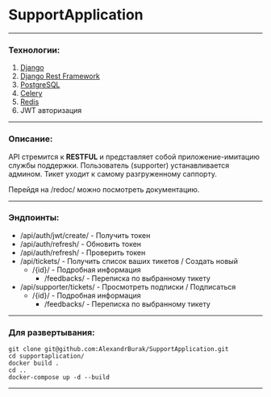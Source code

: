 # SupportApplication
***

### __Технологии__:
1. [Django](https://www.djangoproject.com)
2. [Django Rest Framework](https://www.django-rest-framework.org)
3. [PostgreSQL](https://www.postgresql.org)
4. [Celery](https://docs.celeryproject.org)
5. [Redis](https://redis.io)
6. JWT авторизация
***
### __Описание__:

API стремится к __RESTFUL__ и представляет собой приложение-имитацию службы поддержки.
Пользователь (supporter) устанавливается админом.
Тикет уходит к самому разгруженному саппорту.

Перейдя на /redoc/ можно посмотреть документацию.

***
### __Эндпоинты__:

* /api/auth/jwt/create/ - Получить токен
* /api/auth/refresh/ - Обновить токен
* /api/auth/refresh/ - Проверить токен
* /api/tickets/ - Получить список ваших тикетов / Создать новый
  * /{id}/ - Подробная информация
    * /feedbacks/ - Переписка по выбранному тикету
* /api/supporter/tickets/ - Просмотреть подписки / Подписаться
  * /{id}/ - Подробная информация
    * /feedbacks/ - Переписка по выбранному тикету

***
### __Для развертывания__:
    git clone git@github.com:AlexandrBurak/SupportApplication.git
    cd supportaplication/
    docker build .
    cd ..
    docker-compose up -d --build
***
